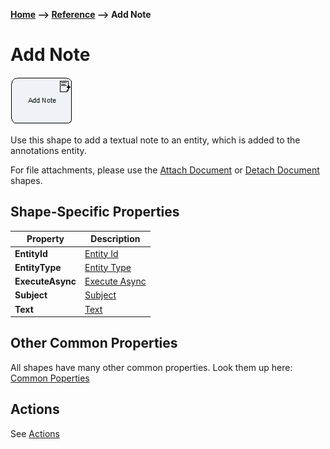 __[Home](/) --> [Reference](/ref) --> Add Note__

# Add Note

![Add Note](media/AddNote.png)

Use this shape to add a textual note to an entity, which is added to the annotations entity.

For file attachments, please use the [Attach Document](AttachDocument.md) or [Detach Document](DetachDocument.md) shapes.

## Shape-Specific Properties

| Property | Description |
| -------- | ----------- |
| __EntityId__| [Entity Id](common/EntityId.md)|
| __EntityType__ | [Entity Type](common/EntityType.md) |
| __ExecuteAsync__ | [Execute Async](common/ExecuteAsync.md) |
| __Subject__ | [Subject](common/Subject.md) |
| __Text__ | [Text](common/Text.md) |


## Other Common Properties
All shapes have many other common properties. Look them up here: [Common Poperties](common/README.md)

## Actions
See [Actions](common/Actions.md)

